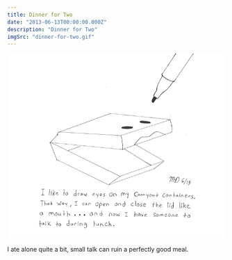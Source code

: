 ```yaml
---
title: Dinner for Two
date: "2013-06-13T00:00:00.000Z"
description: "Dinner for Two"
imgSrc: "dinner-for-two.gif"
---
```


![Dinner for Two](./dinner-for-two.gif)

I ate alone quite a bit, small talk can ruin a perfectly good meal.
